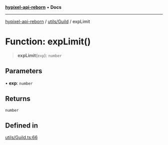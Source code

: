 [**hypixel-api-reborn**](../../../README.md) • **Docs**

***

[hypixel-api-reborn](../../../modules.md) / [utils/Guild](../README.md) / expLimit

# Function: expLimit()

> **expLimit**(`exp`): `number`

## Parameters

• **exp**: `number`

## Returns

`number`

## Defined in

[utils/Guild.ts:66](https://github.com/Kathund/REBORN-docs-TEST/blob/226e7f6a62bb6bca87ef0828ac84e9098d59f860/src/utils/Guild.ts#L66)
